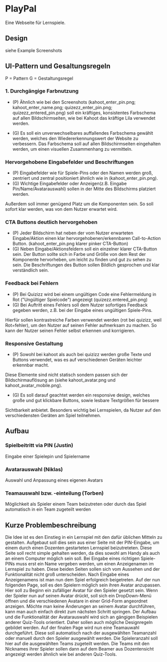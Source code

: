 # PlayPal

Eine Webseite für Lernspiele.

## Design

siehe Example Screenshots

## UI-Pattern und Gesaltungsregeln

P = Pattern G = Gestaltungsregel

### 1. Durchgängige Farbnutzung

- (P) Ähnlich wie bei den Screenshots (kahoot_enter_pin.png; kahoot_enter_name.png; quizezz_enter_pin.png; quizezz_entered_pin.png)
soll ein kräftiges, konsistentes Farbschema auf allen Bildschirmseiten, wie bei Kahoot das kräftige Lila verwendet werden.

- (G) Es soll ein unverwechselbares auffallendes Farbschema gewählt werden, welches den Wiedererkennungswert der Website zu verbessern.
Das Farbschema soll auf allen Bildschirmseiten eingehalten werden, um einen visuellen Zusammenhang zu vermitteln.

### Hervorgehobene Eingabefelder und Beschriftungen

- (P) Eingabefelder wie für Spiele-Pins oder den Namen werden groß, zentriert und zentral positioniert ähnlich wie in (kahoot_enter_pin.png).
- (G) Wichtige Eingabefelder oder Anzeigen(z.B. Eingabe Pin/Name/Avatarauswahl) sollen in der Mitte des Bildschirms platziert werden. 

Außerdem soll immer genügend Platz um die Komponenten sein. So soll sofort klar werden, was von dem Nutzer erwartet wird. 

### CTA Buttons deutlich hervorgehoben

- (P) Jeder Bildschirm hat neben der vom Nutzer erwarteten Eingabe/Aktion einen klar hervorgehobenen/erkennbaren Call-to-Action Button. (kahoot_enter_pin.png klarer pinker CTA-Button)
- (G) Neben Eingabe/Aktionsfeldern soll ein einzelner klarer CTA-Button sein. Der Button sollte sich in Farbe und Größe von dem Rest der Komponente
hervorheben, um leicht zu finden und gut zu sehen zu sein. Die Beschriftungen des Button sollen Bildlich gesprochen und klar verständlich sein.

### Feedback bei Fehlern

- (P) Bei Quizizz wird bei einem ungültigen Code eine Fehlermeldung in Rot ("Ungültiger Spielcode") angezeigt (quizezz.entered_pin.png)
- (G) Bei Auftritt eines Fehlers soll dem Nutzer sofortiges Feedback gegeben werden, z.B. bei der Eingabe eines ungültigen Spiele-Pins.

Hierfür sollen kontrastreiche Farben verwendet werden (rot bei quizizz, weil Rot=fehler), um den Nutzer auf seinen Fehler aufmerksam zu machen. 
So kann der Nutzer seinen Fehler selbst erkennen und korrigieren.

### Responsive Gestaltung

- (P) Sowohl bei kahoot als auch bei quizizz werden große Texte und Buttons verwendet, was es auf verschiedenen Geräten leichter erkennbar macht. 

Diese Elemente sind nicht statisch sondern passen sich der Bildschirmauflösung an (siehe kahoot_avatar.png und kahoot_avatar_mobile.png).

- (G) Es soll darauf geachtet werden ein responsive design, welches große und gut klickbare Buttons, sowie lesbare Textgrößen für bessere

Sichtbarkeit anbietet. Besonders wichtig bei Lernspielen, da Nutzer auf den verschiedensten Geräten am Spiel teilnehmen. 

## Aufbau 

### Spielbeitritt via PIN (Justin)

Eingabe einer Spielepin und Spielername

### Avatarauswahl (Niklas)

Auswahl und Anpassung eines eigenen Avatars

### Teamauswahl bzw. -einteilung (Torben)

Möglichkeit als Spieler einem Team beizutreten oder durch das Spiel automatisch in ein Team zugeteilt werden

## Kurze Problembeschreibung

Die Idee ist es den Einstieg in ein Lernspiel mit den dafür üblichen Mitteln zu gestalten. 
Aufgebaut soll dies sein aus einer Seite mit der PIN-Eingabe, um einem durch einen Dozenten gestarteten 
Lernspiel beizutreteten. Diese Seite soll recht simple gehalten werden, da dies sowohl am Handy als auch
an einem Computer möglich sein soll. Bei Eingabe eines richtigen Spiele-PINs muss erst ein Name vergeben
werden, um einen Anzeigenamen im Lernspiel zu haben. Diese beiden Seiten sollen sich vom Aussehen und der
Funktionalität nicht groß unterscheiden. Nach Eingabe eines Anzeigenamens ist man nun dem Spiel erfolgreich
beigetreten. Auf der nun folgenden Page, soll es den Spielern möglich sein ihren Avatar anzupassen.
Hier soll zu Beginn ein zufälliger Avatar für den Spieler gesetzt sein. Wenn der Spieler nun auf seinen
Avatar drückt, soll sich ein DropDown-Menü öffnen und die verschiedenen Avatare in einer Grid-Form 
angeordnet anzeigen. Möchte man keine Änderungen an seinem Avatar durchführen, kann man auch einfach direkt 
zum nächsten Schritt springen. Der Aufbau und die Funktionalität der Avatarauswahl wird sich an gängigen 
Beispielen anderer Quiz-Tools orientiert. Daher sollen auch mögliche Designregeln gebildet werden. Auf der 
finalen Page wird nun eine Teamauwahl durchgeführt. Diese soll automatisch nach der ausgewählten Teamanzahl
oder manuell durch den Spieler ausgewählt werden. Die Spieleranzahl soll hier auf die ausgewählten Teams
zugeteilt werden. Die Teams mit den Nicknames ihrer Spieler sollen dann auf dem Beamer aus Dozentensicht
angezeigt werden ähnlich wie bei anderen Quiz-Tools.
